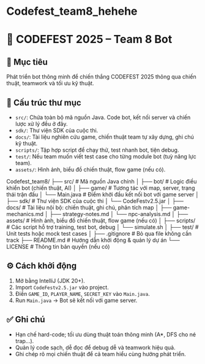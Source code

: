 # Codefest_team8_hehehe
# 🤖 CODEFEST 2025 – Team 8 Bot

## 🎯 Mục tiêu
Phát triển bot thông minh để chiến thắng CODEFEST 2025 thông qua chiến thuật, teamwork và tối ưu kỹ thuật.

## 📂 Cấu trúc thư mục
- `src/`: Chứa toàn bộ mã nguồn Java. Code bot, kết nối server và chiến lược xử lý đều ở đây.
- `sdk/`: Thư viện SDK của cuộc thi.
- `docs/`: Tài liệu nghiên cứu game, chiến thuật team tự xây dựng, ghi chú kỹ thuật.
- `scripts/`: Tập hợp script để chạy thử, test nhanh bot, tiện debug.
- `test/`: Nếu team muốn viết test case cho từng module bot (tuỳ năng lực team).
- `assets/`: Hình ảnh, biểu đồ chiến thuật, flow game (nếu có).

Codefest_team8/
├── src/                    # Mã nguồn Java chính
│   ├── bot/                # Logic điều khiển bot (chiến thuật, AI)
│   ├── game/               # Tương tác với map, server, trạng thái trận đấu
│   └── Main.java           # Điểm khởi đầu kết nối bot với game server
│
├── sdk/                    # Thư viện SDK của cuộc thi
│   └── CodeFestv2.5.jar
│
├── docs/                   # Tài liệu nội bộ: chiến thuật, ghi chú, phân tích map
│   ├── game-mechanics.md
│   ├── strategy-notes.md
│   └── npc-analysis.md
│
├── assets/                 # Hình ảnh, biểu đồ chiến thuật, flow game (nếu có)
│
├── scripts/                # Các script hỗ trợ training, test bot, debug
│   └── simulate.sh
│
├── test/                   # Unit tests hoặc mock test cases
│
├── .gitignore              # Bỏ qua file không cần track
├── README.md               # Hướng dẫn khởi động & quản lý dự án
└── LICENSE                 # Thông tin bản quyền (nếu có)

## ⚙️ Cách khởi động
1. Mở bằng IntelliJ (JDK 20+).
2. Import `CodeFestv2.5.jar` vào project.
3. Điền `GAME_ID`, `PLAYER_NAME`, `SECRET_KEY` vào `Main.java`.
4. Run `Main.java` → Bot sẽ kết nối với game server.

## ✅ Ghi chú
- Hạn chế hard-code; tối ưu dùng thuật toán thông minh (A*, DFS cho né trap...).
- Quản lý code sạch, dễ đọc để debug dễ và teamwork hiệu quả.
- Ghi chép rõ mọi chiến thuật để cả team hiểu cùng hướng phát triển.
